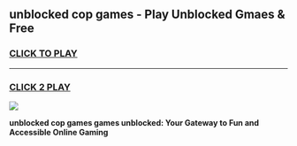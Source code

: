 
## unblocked cop games - Play Unblocked Gmaes & Free
<h3>
<a href="https://news.freeplayer.one?title=unblocked_cop_games&ref=23F">CLICK TO PLAY</a></h3>
<hr>

<h3>
<a href="https://news.freeplayer.one?title=unblocked_cop_games&ref=23F">CLICK 2 PLAY</a>
  
</h3>

<a href="https://news.freeplayer.one?title=unblocked_cop_games&ref=23F/"><img src="https://clearcache.store/games.png"></a>


**unblocked cop games games unblocked: Your Gateway to Fun and Accessible Online Gaming**
